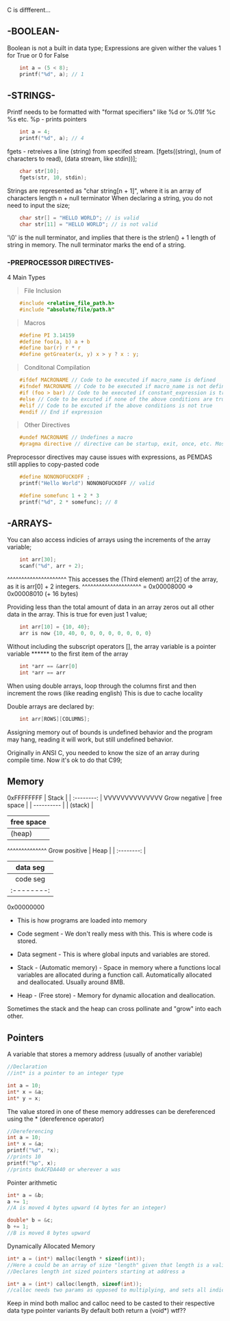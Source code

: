 C is diffferent...

## -BOOLEAN-

Boolean is not a built in data type;
Expressions are given wither the values 1 for True or 0 for False
```C
    int a = (5 < 8);
    printf("%d", a); // 1
```

## -STRINGS-

Printf needs to be formatted with "format specifiers" like %d or %.01lf %c %s etc.
%p - prints pointers


```C
    int a = 4;
    printf("%d", a); // 4
```
    
fgets - retreives a line (string) from specifed stream. [fgets((string), (num of characters to read), (data stream, like stdin))];

```C
    char str[10];
    fgets(str, 10, stdin);
```
    
Strings are represented as "char string[n + 1]", where it is an array of characters length n + null terminator
When declaring a string, you do not need to input the size;

```C
    char str[] = "HELLO WORLD"; // is valid
    char str[11] = "HELLO WORLD"; // is not valid
```

'\0' is the null terminator, and implies that there is the strlen() + 1 length of string in memory.
The null terminator marks the end of a string.


### -PREPROCESSOR DIRECTIVES-
4 Main Types

> File Inclusion
```C
    #include <relative_file_path.h>
    #include "absolute/file/path.h"
```
> Macros
```C
    #define PI 3.14159 
    #define foo(a, b) a + b
    #define bar(r) r * r
    #define getGreater(x, y) x > y ? x : y;
```

> Conditonal Compilation
```C
    #ifdef MACRONAME // Code to be executed if macro_name is defined
    #ifndef MACRONAME // Code to be executed if macro_name is not defined
    #if (foo > bar) // Code to be executed if constant_expression is true
    #else // Code to be excuted if none of the above conditions are true
    #elif // Code to be excuted if the above conditions is not true
    #endif // End if expression
```

> Other Directives
```C
    #undef MACRONAME // Undefines a macro
    #pragma directive // directive can be startup, exit, once, etc. Mostly used for compiler features
```

Preprocessor directives may cause issues with expressions, as PEMDAS still applies to copy-pasted code


```C
    #define NONONOFUCKOFF ;
    printf("Hello World") NONONOFUCKOFF // valid
```
```C
    #define somefunc 1 + 2 * 3
    printf("%d", 2 * somefunc); // 8
```

## -ARRAYS-
You can also access indicies of arrays using the increments of the array variable;
```C
    int arr[30];    
    scanf("%d", arr + 2);
```
^^^^^^^^^^^^^^^^^^^^^ This accesses the (Third element) arr[2] of the array, as it is arr[0] + 2 integers.
^^^^^^^^^^^^^^^^^^^^^ = 0x00008000 => 0x00008010 (+ 16 bytes)

Providing less than the total amount of data in an array zeros out all other data in the array. This is true for even just 1 value;
```C
    int arr[10] = {10, 40};
    arr is now {10, 40, 0, 0, 0, 0, 0, 0, 0, 0}
```

Without including the subscript operators [], the array variable is a pointer variable ****** to the first item of the array
```C
    int *arr == &arr[0]
    int *arr == arr
```
When using double arrays, loop through the columns first and then increment the rows (like reading english)
This is due to cache locality

Double arrays are declared by:
```C
    int arr[ROWS][COLUMNS];
```

Assigning memory out of bounds is undefined behavior and the program may hang, reading it will work, but still undefined behavior.

Originally in ANSI C, you needed to know the size of an array during compile time.
Now it's ok to do that C99;

## Memory

0xFFFFFFFF
| Stack |
| :--------: |
VVVVVVVVVVVVVV Grow negative
| free space |
| ---------- |
|   (stack)  |


| free space |
| ---------- |
|   (heap)   |
^^^^^^^^^^^^^^ Grow positive
| Heap |
| :--------: |


| data seg   |
| :--------: |
| code seg   |
| :--------: |
0x00000000

* This is how programs are loaded into memory

* Code segment - We don't really mess with this. This is where code is stored.
* Data segment - This is where global inputs and variables are stored.

* Stack - (Automatic memory) - Space in memory where a functions local variables are allocated during a function call.
Automatically allocated and deallocated.
Usually around 8MB.

* Heap - (Free store) - Memory for dynamic allocation and deallocation.

Sometimes the stack and the heap can cross pollinate and "grow" into each other.

## Pointers
A variable that stores a memory address (usually of another variable)
```C
//Declaration
//int* is a pointer to an integer type

int a = 10;
int* x = &a;
int* y = x;
```

The value stored in one of these memory addresses can be dereferenced using the * (dereference operator)
```C
//Dereferencing
int a = 10;
int* x = &a;
printf("%d", *x);
//prints 10
printf("%p", x);
//prints 0xACFDA440 or wherever a was
```

Pointer arithmetic
```C
int* a = &b;
a += 1;
//A is moved 4 bytes upward (4 bytes for an integer)

double* b = &c;
b += 1;
//B is moved 8 bytes upward 
```

Dynamically Allocated Memory 
```C
int* a = (int*) malloc(length * sizeof(int));
//Here a could be an array of size "length" given that length is a valid integer
//Declares length int sized pointers starting at address a

int* a = (int*) calloc(length, sizeof(int));
//calloc needs two params as opposed to multiplying, and sets all indicies to 0
```

Keep in mind both malloc and calloc need to be casted to their respective data type pointer variants
By default both return a (void*) wtf??


